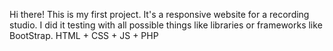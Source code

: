 Hi there! This is my first project. It's a responsive website for a recording studio. I did it testing with all possible things like libraries or frameworks like BootStrap. HTML + CSS + JS + PHP
